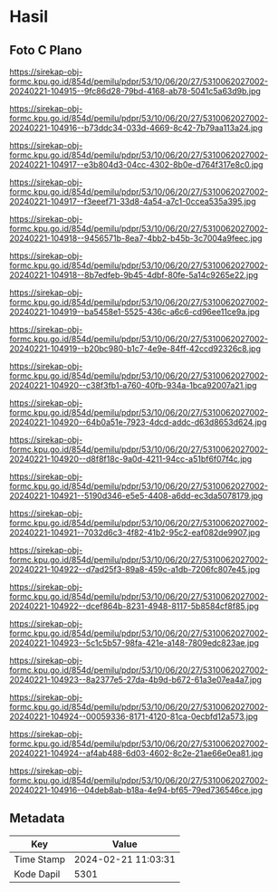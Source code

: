# Hasil

## Foto C Plano

https://sirekap-obj-formc.kpu.go.id/854d/pemilu/pdpr/53/10/06/20/27/5310062027002-20240221-104915--9fc86d28-79bd-4168-ab78-5041c5a63d9b.jpg

https://sirekap-obj-formc.kpu.go.id/854d/pemilu/pdpr/53/10/06/20/27/5310062027002-20240221-104916--b73ddc34-033d-4669-8c42-7b79aa113a24.jpg

https://sirekap-obj-formc.kpu.go.id/854d/pemilu/pdpr/53/10/06/20/27/5310062027002-20240221-104917--e3b804d3-04cc-4302-8b0e-d764f317e8c0.jpg

https://sirekap-obj-formc.kpu.go.id/854d/pemilu/pdpr/53/10/06/20/27/5310062027002-20240221-104917--f3eeef71-33d8-4a54-a7c1-0ccea535a395.jpg

https://sirekap-obj-formc.kpu.go.id/854d/pemilu/pdpr/53/10/06/20/27/5310062027002-20240221-104918--9456571b-8ea7-4bb2-b45b-3c7004a9feec.jpg

https://sirekap-obj-formc.kpu.go.id/854d/pemilu/pdpr/53/10/06/20/27/5310062027002-20240221-104918--8b7edfeb-9b45-4dbf-80fe-5a14c9265e22.jpg

https://sirekap-obj-formc.kpu.go.id/854d/pemilu/pdpr/53/10/06/20/27/5310062027002-20240221-104919--ba5458e1-5525-436c-a6c6-cd96ee11ce9a.jpg

https://sirekap-obj-formc.kpu.go.id/854d/pemilu/pdpr/53/10/06/20/27/5310062027002-20240221-104919--b20bc980-b1c7-4e9e-84ff-42ccd92326c8.jpg

https://sirekap-obj-formc.kpu.go.id/854d/pemilu/pdpr/53/10/06/20/27/5310062027002-20240221-104920--c38f3fb1-a760-40fb-934a-1bca92007a21.jpg

https://sirekap-obj-formc.kpu.go.id/854d/pemilu/pdpr/53/10/06/20/27/5310062027002-20240221-104920--64b0a51e-7923-4dcd-addc-d63d8653d624.jpg

https://sirekap-obj-formc.kpu.go.id/854d/pemilu/pdpr/53/10/06/20/27/5310062027002-20240221-104920--d8f8f18c-9a0d-4211-94cc-a51bf6f07f4c.jpg

https://sirekap-obj-formc.kpu.go.id/854d/pemilu/pdpr/53/10/06/20/27/5310062027002-20240221-104921--5190d346-e5e5-4408-a6dd-ec3da5078179.jpg

https://sirekap-obj-formc.kpu.go.id/854d/pemilu/pdpr/53/10/06/20/27/5310062027002-20240221-104921--7032d6c3-4f82-41b2-95c2-eaf082de9907.jpg

https://sirekap-obj-formc.kpu.go.id/854d/pemilu/pdpr/53/10/06/20/27/5310062027002-20240221-104922--d7ad25f3-89a8-459c-a1db-7206fc807e45.jpg

https://sirekap-obj-formc.kpu.go.id/854d/pemilu/pdpr/53/10/06/20/27/5310062027002-20240221-104922--dcef864b-8231-4948-8117-5b8584cf8f85.jpg

https://sirekap-obj-formc.kpu.go.id/854d/pemilu/pdpr/53/10/06/20/27/5310062027002-20240221-104923--5c1c5b57-98fa-421e-a148-7809edc823ae.jpg

https://sirekap-obj-formc.kpu.go.id/854d/pemilu/pdpr/53/10/06/20/27/5310062027002-20240221-104923--8a2377e5-27da-4b9d-b672-61a3e07ea4a7.jpg

https://sirekap-obj-formc.kpu.go.id/854d/pemilu/pdpr/53/10/06/20/27/5310062027002-20240221-104924--00059336-8171-4120-81ca-0ecbfd12a573.jpg

https://sirekap-obj-formc.kpu.go.id/854d/pemilu/pdpr/53/10/06/20/27/5310062027002-20240221-104924--af4ab488-6d03-4602-8c2e-21ae66e0ea81.jpg

https://sirekap-obj-formc.kpu.go.id/854d/pemilu/pdpr/53/10/06/20/27/5310062027002-20240221-104916--04deb8ab-b18a-4e94-bf65-79ed736546ce.jpg


## Metadata

| Key        | Value               |
| ---------- | ------------------- |
| Time Stamp | 2024-02-21 11:03:31 |
| Kode Dapil | 5301                |



